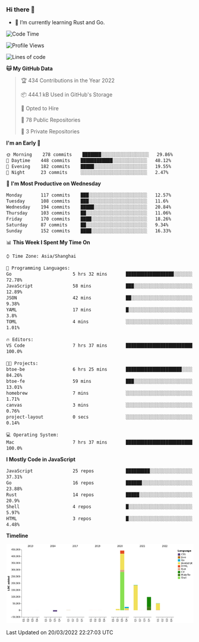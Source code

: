 ### Hi there 👋

- 🌱 I’m currently learning Rust and Go.

<!--START_SECTION:waka-->
![Code Time](http://img.shields.io/badge/Code%20Time-310%20hrs%207%20mins-blue)

![Profile Views](http://img.shields.io/badge/Profile%20Views-0-blue)

![Lines of code](https://img.shields.io/badge/From%20Hello%20World%20I%27ve%20Written-810%20Thousand%20lines%20of%20code-blue)

**🐱 My GitHub Data** 

> 🏆 434 Contributions in the Year 2022
 > 
> 📦 444.1 kB Used in GitHub's Storage 
 > 
> 💼 Opted to Hire
 > 
> 📜 78 Public Repositories 
 > 
> 🔑 3 Private Repositories  
 > 
**I'm an Early 🐤** 

```text
🌞 Morning    278 commits    ███████░░░░░░░░░░░░░░░░░░   29.86% 
🌆 Daytime    448 commits    ████████████░░░░░░░░░░░░░   48.12% 
🌃 Evening    182 commits    █████░░░░░░░░░░░░░░░░░░░░   19.55% 
🌙 Night      23 commits     ░░░░░░░░░░░░░░░░░░░░░░░░░   2.47%

```
📅 **I'm Most Productive on Wednesday** 

```text
Monday       117 commits    ███░░░░░░░░░░░░░░░░░░░░░░   12.57% 
Tuesday      108 commits    ███░░░░░░░░░░░░░░░░░░░░░░   11.6% 
Wednesday    194 commits    █████░░░░░░░░░░░░░░░░░░░░   20.84% 
Thursday     103 commits    ██░░░░░░░░░░░░░░░░░░░░░░░   11.06% 
Friday       170 commits    ████░░░░░░░░░░░░░░░░░░░░░   18.26% 
Saturday     87 commits     ██░░░░░░░░░░░░░░░░░░░░░░░   9.34% 
Sunday       152 commits    ████░░░░░░░░░░░░░░░░░░░░░   16.33%

```


📊 **This Week I Spent My Time On** 

```text
⌚︎ Time Zone: Asia/Shanghai

💬 Programming Languages: 
Go                       5 hrs 32 mins       ██████████████████░░░░░░░   72.78% 
JavaScript               58 mins             ███░░░░░░░░░░░░░░░░░░░░░░   12.89% 
JSON                     42 mins             ██░░░░░░░░░░░░░░░░░░░░░░░   9.38% 
YAML                     17 mins             █░░░░░░░░░░░░░░░░░░░░░░░░   3.8% 
TOML                     4 mins              ░░░░░░░░░░░░░░░░░░░░░░░░░   1.01%

🔥 Editors: 
VS Code                  7 hrs 37 mins       █████████████████████████   100.0%

🐱‍💻 Projects: 
btoe-be                  6 hrs 25 mins       █████████████████████░░░░   84.26% 
btoe-fe                  59 mins             ███░░░░░░░░░░░░░░░░░░░░░░   13.01% 
homebrew                 7 mins              ░░░░░░░░░░░░░░░░░░░░░░░░░   1.71% 
canvas                   3 mins              ░░░░░░░░░░░░░░░░░░░░░░░░░   0.76% 
project-layout           0 secs              ░░░░░░░░░░░░░░░░░░░░░░░░░   0.14%

💻 Operating System: 
Mac                      7 hrs 37 mins       █████████████████████████   100.0%

```

**I Mostly Code in JavaScript** 

```text
JavaScript               25 repos            █████████░░░░░░░░░░░░░░░░   37.31% 
Go                       16 repos            ██████░░░░░░░░░░░░░░░░░░░   23.88% 
Rust                     14 repos            █████░░░░░░░░░░░░░░░░░░░░   20.9% 
Shell                    4 repos             █░░░░░░░░░░░░░░░░░░░░░░░░   5.97% 
HTML                     3 repos             █░░░░░░░░░░░░░░░░░░░░░░░░   4.48%

```


**Timeline**

![Chart not found](https://raw.githubusercontent.com/elton/elton/main/charts/bar_graph.png) 


 Last Updated on 20/03/2022 22:27:03 UTC
<!--END_SECTION:waka-->

<!--
**elton/elton** is a ✨ _special_ ✨ repository because its `README.md` (this file) appears on your GitHub profile.

Here are some ideas to get you started:

- 🔭 I’m currently working on ...
- 🌱 I’m currently learning ...
- 👯 I’m looking to collaborate on ...
- 🤔 I’m looking for help with ...
- 💬 Ask me about ...
- 📫 How to reach me: ...
- 😄 Pronouns: ...
- ⚡ Fun fact: ...
-->
